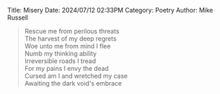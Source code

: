 Title: Misery
Date: 2024/07/12 02:33PM
Category: Poetry
Author: Mike Russell

> Rescue me from perilous threats<br>
> The harvest of my deep regrets<br>
> Woe unto me from mind I flee<br>
> Numb my thinking ability<br>
> Irreversible roads I tread<br>
> For my pains I envy the dead<br>
> Cursed am I and wretched my case<br>
> Awaiting the dark void's embrace
